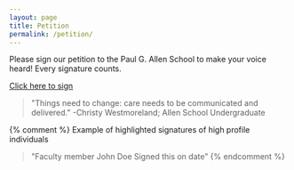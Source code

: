 ```yaml
---
layout: page
title: Petition
permalink: /petition/
---
```


Please sign our petition to the Paul G. Allen School to make your voice heard! Every signature counts.

[Click here to sign](https://www.change.org/p/build-a-counterspace-in-the-paul-g-allen-school)

> "Things need to change: care needs to be communicated and delivered." -Christy Westmoreland; Allen School Undergraduate

{% comment %}
Example of highlighted signatures of high profile individuals

> "Faculty member John Doe Signed this on date"
{% endcomment %}
